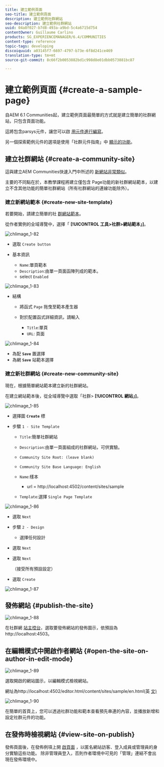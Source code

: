 ```yaml
---
title: 建立範例頁面
seo-title: 建立範例頁面
description: 建立範例社群網站
seo-description: 建立範例社群網站
uuid: 04a8f027-b7d8-493a-a9bd-5c4a6715d754
contentOwner: Guillaume Carlino
products: SG_EXPERIENCEMANAGER/6.4/COMMUNITIES
content-type: reference
topic-tags: developing
discoiquuid: a03145f7-6697-4797-b73e-6f8d241ce469
translation-type: tm+mt
source-git-commit: 8c66f2b0053882bd1c998d8e01dbb0573881bc87

---
```



# 建立範例頁面 {#create-a-sample-page}

自AEM 6.1 Communities起，建立範例頁面最簡單的方式就是建立簡單的社群網站，只包含頁面功能。

這將包含parsys元件，讓您可以啟 [用元件進行編寫](basics.md#accessing-communities-components)。

另一個探索範例元件的選項是使用「社群元件指南」中 [顯示的功能](components-guide.md)。

## 建立社群網站 {#create-a-community-site}

這與建立AEM Communities快速入門中所述的 [新網站非常類似](getting-started.md)。

主要的不同點在於，本教學課程將建立僅包含 [](functions.md#page-function) Page功能的新社群網站範本，以建立不含其他功能的簡單社群網站（所有社群網站的連線功能除外）。

### 建立新網站範本 {#create-new-site-template}

若要開始，請建立簡單的社 [群網站範本](sites.md)。

從作者實例的全域導覽中，選擇「 **[!UICONTROL 工具>社群>網站範本」]**。

![chlimage_1-82](assets/chlimage_1-82.png)

* 選取 `Create button`
* 基本資訊

   * `Name`:單頁範本
   * `Description`:由單一頁面函陣列成的範本。
   * select `Enabled`

![chlimage_1-83](assets/chlimage_1-83.png)

* 結構

   * 將函式 `Page` 拖曳至範本產生器
   * 對於配置函式詳細資訊，請輸入

      * `Title`:單頁
      * `URL`: 頁面

![chlimage_1-84](assets/chlimage_1-84.png)

* 為配 **`Save`** 置選擇
* 為網 **`Save`** 站範本選擇

### 建立新社群網站 {#create-new-community-site}

現在，根據簡單網站範本建立新的社群網站。

在建立網站範本後，從全域導覽中選取「社群> **[!UICONTROL 網站」]**。

![chlimage_1-85](assets/chlimage_1-85.png)

* 選擇圖 **`Create`** 標

* 步驟 `1 - Site Template`

   * `Title`:簡單社群網站
   * `Description`:由單一頁面組成的社群網站，可供實驗。
   * `Community Site Root: (leave blank)`
   * `Community Site Base Language: English`
   * `Name`:樣本

      * url = http://localhost:4502/content/sites/sample
   * `Template`:選擇 `Single Page Template`


![chlimage_1-86](assets/chlimage_1-86.png)

* 選取 `Next`
* 步驟 `2 - Design`

   * 選擇任何設計

* 選取 `Next`
* 選取 `Next`

   （接受所有預設設定）

* 選取 `Create`

![chlimage_1-87](assets/chlimage_1-87.png)

## 發佈網站 {#publish-the-site}

![chlimage_1-88](assets/chlimage_1-88.png)

在社群網 [站主控台](sites-console.md)，選取要發佈網站的發佈圖示，依預設為http://localhost:4503。

## 在編輯模式中開啟作者網站 {#open-the-site-on-author-in-edit-mode}

![chlimage_1-89](assets/chlimage_1-89.png)

選取開啟的網站圖示，以編輯模式檢視網站。

網址為http://localhost:4502/editor.html/content/sites/sample/en.html(英 [文)](http://localhost:4502/editor.html/content/sites/sample/en.html)

![chlimage_1-90](assets/chlimage_1-90.png)

在簡單的首頁上，您可以透過社群功能和範本查看預先串連的內容，並播放新增和設定社群元件的功能。

## 在發佈時檢視網站 {#view-site-on-publish}

發佈頁面後，在發佈例項上開 [啟頁面](http://localhost:4503/content/sites/sample/en.html) ，以匿名網站訪客、登入成員或管理員的身分實驗這些功能。 除非管理員登入，否則作者環境中可見的「管理」連結不會出現在發佈環境中。
